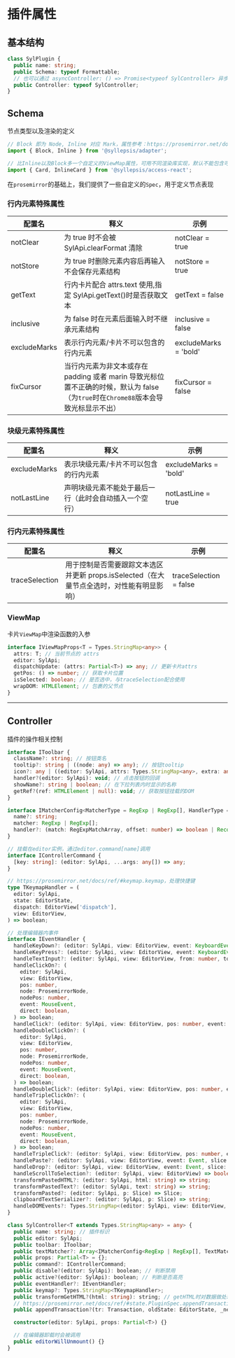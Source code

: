 # 插件属性

## 基本结构

```typescript
class SylPlugin {
  public name: string;
  public Schema: typeof Formattable;
  // 也可以通过 asyncController: () => Promise<typeof SylController> 异步加载 Controller, 共存会覆盖Controller
  public Controller: typeof SylController;
}
```

## Schema

节点类型以及渲染的定义

```typescript
// Block 即为 Node, Inline 对应 Mark，属性参考：https://prosemirror.net/docs/ref/#model.NodeSpec
import { Block, Inline } from '@syllepsis/adapter';

// 比Inline以及Block多一个自定义的ViewMap属性，可用不同渲染库实现，默认不能包含可编辑内容
import { Card, InlineCard } from '@syllepsis/access-react';
```

在`prosemirror`的基础上，我们提供了一些自定义的`Spec`，用于定义节点表现

### 行内元素特殊属性

| 配置名       | 释义                                                                                                                               | 示例                  |
| ------------ | ---------------------------------------------------------------------------------------------------------------------------------- | --------------------- |
| notClear     | 为 true 时不会被 SylApi.clearFormat 清除                                                                                           | notClear = true       |
| notStore     | 为 true 时删除元素内容后再输入不会保存元素结构                                                                                     | notStore = true       |
| getText      | 行内卡片配合 attrs.text 使用,指定 SylApi.getText()时是否获取文本                                                                   | getText = false       |
| inclusive    | 为 false 时在元素后面输入时不继承元素结构                                                                                          | inclusive = false     |
| excludeMarks | 表示行内元素/卡片不可以包含的行内元素                                                                                              | excludeMarks = 'bold' |
| fixCursor    | 当行内元素为非文本或存在 padding 或者 marin 导致光标位置不正确的时候，默认为 false（为`true`时在`Chrome88`版本会导致光标显示不出） | fixCursor = false     |

### 块级元素特殊属性

| 配置名       | 释义                                                   | 示例                  |
| ------------ | ------------------------------------------------------ | --------------------- |
| excludeMarks | 表示块级元素/卡片不可以包含的行内元素                  | excludeMarks = 'bold' |
| notLastLine  | 声明块级元素不能处于最后一行（此时会自动插入一个空行） | notLastLine = true    |

### 行内元素特殊属性

| 配置名         | 释义                                                                                      | 示例                   |
| -------------- | ----------------------------------------------------------------------------------------- | ---------------------- |
| traceSelection | 用于控制是否需要跟踪文本选区并更新 props.isSelected（在大量节点全选时，对性能有明显影响） | traceSelection = false |

### ViewMap

卡片`ViewMap`中渲染函数的入参

```typescript
interface IViewMapProps<T = Types.StringMap<any>> {
  attrs: T; // 当前节点的 attrs
  editor: SylApi;
  dispatchUpdate: (attrs: Partial<T>) => any; // 更新卡片attrs
  getPos: () => number; // 获取卡片位置
  isSelected: boolean; // 是否选中，与traceSelection配合使用
  wrapDOM: HTMLElement; // 包裹的父节点
}
```

---

## Controller

插件的操作相关控制

```typescript
interface IToolbar {
  className?: string; // 按钮类名
  tooltip?: string | ((node: any) => any); // 按钮tooltip
  icon?: any | ((editor: SylApi, attrs: Types.StringMap<any>, extra: any) => any); // 按钮的icon
  handler?(editor: SylApi): void; // 点击按钮的回调
  showName?: string | boolean; // 在下拉列表内时显示的名称
  getRef?(ref: HTMLElement | null): void; // 获取按钮挂载的DOM
}

interface IMatcherConfig<MatcherType = RegExp | RegExp[], HandlerType = TextMatcherHandler> {
  name?: string;
  matcher: RegExp | RegExp[];
  handler?: (match: RegExpMatchArray, offset: number) => boolean | Record<string, any>;
}

// 挂载在editor实例，通过editor.command[name]调用
interface IControllerCommand {
  [key: string]: (editor: SylApi, ...args: any[]) => any;
}

// https://prosemirror.net/docs/ref/#keymap.keymap，处理快捷键
type TKeymapHandler = (
  editor: SylApi,
  state: EditorState,
  dispatch: EditorView['dispatch'],
  view: EditorView,
) => boolean;

// 处理编辑器内事件
interface IEventHandler {
  handleKeyDown?: (editor: SylApi, view: EditorView, event: KeyboardEvent) => boolean;
  handleKeyPress?: (editor: SylApi, view: EditorView, event: KeyboardEvent) => boolean;
  handleTextInput?: (editor: SylApi, view: EditorView, from: number, to: number, text: string) => boolean;
  handleClickOn?: (
    editor: SylApi,
    view: EditorView,
    pos: number,
    node: ProsemirrorNode,
    nodePos: number,
    event: MouseEvent,
    direct: boolean,
  ) => boolean;
  handleClick?: (editor: SylApi, view: EditorView, pos: number, event: MouseEvent) => boolean;
  handleDoubleClickOn?: (
    editor: SylApi,
    view: EditorView,
    pos: number,
    node: ProsemirrorNode,
    nodePos: number,
    event: MouseEvent,
    direct: boolean,
  ) => boolean;
  handleDoubleClick?: (editor: SylApi, view: EditorView, pos: number, event: MouseEvent) => boolean;
  handleTripleClickOn?: (
    editor: SylApi,
    view: EditorView,
    pos: number,
    node: ProsemirrorNode,
    nodePos: number,
    event: MouseEvent,
    direct: boolean,
  ) => boolean;
  handleTripleClick?: (editor: SylApi, view: EditorView, pos: number, event: MouseEvent) => boolean;
  handlePaste?: (editor: SylApi, view: EditorView, event: Event, slice: Slice) => boolean;
  handleDrop?: (editor: SylApi, view: EditorView, event: Event, slice: Slice, moved: boolean) => boolean;
  handleScrollToSelection?: (editor: SylApi, view: EditorView) => boolean;
  transformPastedHTML?: (editor: SylApi, html: string) => string;
  transformPastedText?: (editor: SylApi, text: string) => string;
  transformPasted?: (editor: SylApi, p: Slice) => Slice;
  clipboardTextSerializer?: (editor: SylApi, p: Slice) => string;
  handleDOMEvents?: Types.StringMap<(editor: SylApi, view: EditorView, event: any) => boolean>;
}

class SylController<T extends Types.StringMap<any> = any> {
  public name: string; // 插件标识
  public editor: SylApi;
  public toolbar: IToolbar;
  public textMatcher?: Array<IMatcherConfig<RegExp | RegExp[], TextMatcherHandler>>;
  public props: Partial<T> = {};
  public command?: IControllerCommand;
  public disable?(editor: SylApi): boolean; // 判断禁用
  public active?(editor: SylApi): boolean; // 判断是否高亮
  public eventHandler?: IEventHandler;
  public keymap?: Types.StringMap<TKeymapHandler>;
  public transformGetHTML?(html: string): string; // getHTML时对数据做处理
  // https://prosemirror.net/docs/ref/#state.PluginSpec.appendTransaction, 只在需要修改时返回Transaction
  public appendTransaction?(tr: Transaction, oldState: EditorState, _newState: EditorState): void | Transaction;

  constructor(editor: SylApi, props: Partial<T>) {}

  // 在编辑器卸载时会被调用
  public editorWillUnmount() {}
}
```
